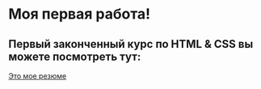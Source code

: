 # Моя первая работа!

## Первый законченный курс по HTML & CSS вы можете посмотреть тут:

[Это мое резюме](https://marsburcis.github.io/resume/)
